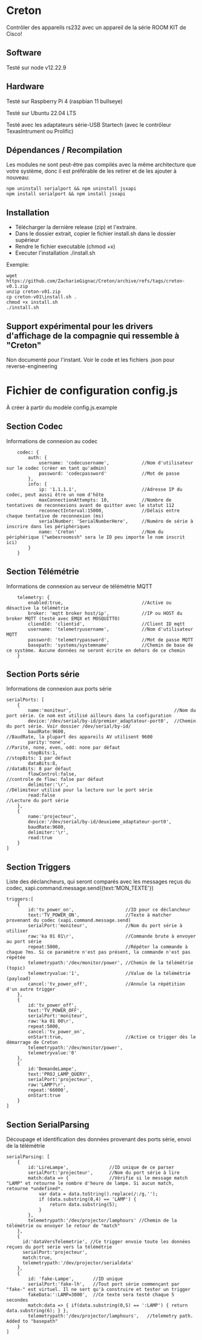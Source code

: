# Creton
Contrôler des appareils rs232 avec un appareil de la série ROOM KIT de Cisco!

## Software
Testé sur node v12.22.9

## Hardware
Testé sur Raspberry Pi 4 (raspbian 11 bullseye)

Testé sur Ubuntu 22.04 LTS

Testé avec les adaptateurs série-USB Startech (avec le contrôleur TexasIntrument ou Prolific)

## Dépendances / Recompilation
Les modules ne sont peut-être pas compilés avec la même architecture que votre système, donc il est préférable de les retirer et de les ajouter à nouveau:
```
npm uninstall serialport && npm uninstall jsxapi
npm install serialport && npm install jsxapi
```

## Installation
* Télécharger la dernière release (zip) et l'extraire.
* Dans le dossier extrait, copier le fichier install.sh dans le dossier supérieur
* Rendre le fichier executable (chmod +x)
* Executer l'installation ./install.sh

Exemple:
```
wget https://github.com/ZacharieGignac/Creton/archive/refs/tags/creton-v0.1.zip
unzip creton-v01.zip
cp creton-v01\install.sh .
chmod +x install.sh
./install.sh

```


## Support expérimental pour les drivers d'affichage de la compagnie qui ressemble à "Creton"
Non documenté pour l'instant. Voir le code et les fichiers .json pour reverse-engineering

# Fichier de configuration config.js
À créer à partir du modèle config.js.example
## Section Codec
Informations de connexion au codec
```JS
    codec: {
        auth: {
            username: 'codecusername',            //Nom d'utilisateur sur le codec (créer en tant qu'admin)
            password: 'codecpassword'             //Mot de passe
        },
        info: {
            ip: '1.1.1.1',                        //Adresse IP du codec, peut aussi être un nom d'hôte
            maxConnectionAttempts: 10,            //Nombre de tentatives de reconnexions avant de quitter avec le statut 112
            reconnectInterval:15000,              //Délais entre chaque tentative de reconnexion (ms)
            serialNumber: 'SerialNumberHere',     //Numéro de série à inscrire dans les périphériques
            name: 'Creton'                        //Nom du périphérique ("webexroomssh" sera le ID peu importe le nom inscrit ici)
        }
    }
```
## Section Télémétrie
Informations de connexion au serveur de télémétrie MQTT
```JS
    telemetry: {
        enabled:true,                             //Active ou désactive la télémétrie
        broker: 'mqtt broker host/ip',            //IP ou HOST du broker MQTT (testé avec EMQX et MOSQUITTO)
        cliendId: 'clientid',                     //Client ID mqtt
        username: 'telemetryusername',            //Nom d'utilisateur MQTT
        password: 'telemetrypassword',            //Mot de passe MQTT
        basepath: 'systems/systemname'            //Chemin de base de ce système. Aucune données ne seront écrite en dehors de ce chemin
    }
```
## Section Ports série
Informations de connexion aux ports série
```JS
serialPorts: [
    {
        name:'moniteur',                                      //Nom du port série. Ce nom est utilisé ailleurs dans la configuration
        device:'/dev/serial/by-id/premier_adaptateur-port0',  //Chemin du port série. Voir dossier /dev/serial/by-id/
        baudRate:9600,                                        //BaudRate, la plupart des appareils AV utilisent 9600
        parity:'none',                                        //Parité, none, even, odd: none par défaut
        stopBits:1,                                           //stopBits: 1 par défaut
        dataBits:8,                                           //dataBits: 8 par défaut
        flowControl:false,                                    //controle de flow: false par défaut
        delimiter:'\r',                                       //Délimiteur utilisé pour la lecture sur le port série
        read:false                                            //Lecture du port série
    },
    {
        name:'projecteur',
        device:'/dev/serial/by-id/deuxieme_adaptateur-port0',
        baudRate:9600,
        delimiter:'\r',
        read:true
    }
]
```
## Section Triggers
Liste des déclancheurs, qui seront comparés avec les messages reçus du codec, xapi.command.message.send({text:'MON_TEXTE'})
```JS
triggers:[
    {
        id:'tv_power_on',                   //ID pour ce déclancheur
        text:'TV_POWER_ON',                 //Texte à matcher provenant du codec (xapi.command.message.send)
        serialPort:'moniteur',              //Nom du port série à utiliser
        raw:'ka 01 01\r',                   //Commande brute à envoyer au port série
        repeat:5000,                        //Répéter la commande à chaque ?ms. Si ce paramètre n'est pas présent, la commande n'est pas répétée
        telemetrypath:'/dev/monitor/power', //Chemin de la télémétrie (topic)
        telemetryvalue:'1',                 //Value de la télémétrie (payload)
        cancel:'tv_power_off',              //Annule la répétition d'un autre trigger
    },
    {
        id:'tv_power_off',
        text:'TV_POWER_OFF',
        serialPort:'moniteur',
        raw:'ka 01 00\r',
        repeat:5000,
        cancel:'tv_power_on',
        onStart:true,                       //Active ce trigger dès le démarrage de Creton
        telemetrypath:'/dev/monitor/power',
        telemetryvalue:'0'
    },
    {
        id:'DemandeLampe',
        text:'PROJ_LAMP_QUERY',
        serialPort:'projecteur',
        raw:'LAMP?\r',
        repeat:'66000',
        onStart:true
    }
]
```
## Section SerialParsing
Découpage et identification des données provenant des ports série, envoi de la télémétrie
```JS
serialParsing: [
    {
        id:'LireLampe',               //ID unique de ce parser
        serialPort:'projecteur',      //Nom du port série à lire
        match:data => {               //Vérifie si le message match "LAMP" et retourne le nombre d'heure de lampe. Si aucun match, retourne *undefined*.
            var data = data.toString().replace(/:/g,'');
            if (data.substring(0,4) == 'LAMP') {
                return data.substring(5);
            }
        },
        telemetrypath:'/dev/projector/lamphours' //Chemin de la télémétrie ou envoyer le retour de "match"
    },
    {
      id:'dataVersTelemetrie', //Ce trigger envoie toute les données reçues du port série vers la télémétrie
      serialPort:'projecteur',
      match:true,
      telemetrypath:'/dev/projector/serialdata'
    },
    {
        id: 'fake-Lampe',       //ID unique
        serialPort:'fake-lh',   //Tout port série commençant par "fake-" est virtuel. Il ne sert qu'à construire et tester un trigger
        fakeData:':LAMP=3000',  //Ce texte sera testé chaque 5 secondes
        match:data => { if(data.substring(0,5) == ':LAMP') { return data.substring(6); } },
        telemetrypath:'/dev/projector/lamphours',   //telemetry path. Added to "basepath"
    }
]
```
